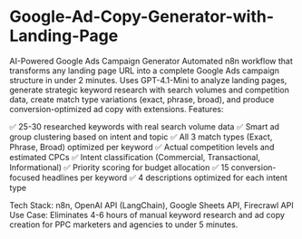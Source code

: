 # Google-Ad-Copy-Generator-with-Landing-Page
AI-Powered Google Ads Campaign Generator
Automated n8n workflow that transforms any landing page URL into a complete Google Ads campaign structure in under 2 minutes. Uses GPT-4.1-Mini to analyze landing pages, generate strategic keyword research with search volumes and competition data, create match type variations (exact, phrase, broad), and produce conversion-optimized ad copy with extensions.
Features:

✅ 25-30 researched keywords with real search volume data 
✅ Smart ad group clustering based on intent and topic 
✅ All 3 match types (Exact, Phrase, Broad) optimized per keyword 
✅ Actual competition levels and estimated CPCs 
✅ Intent classification (Commercial, Transactional, Informational) 
✅ Priority scoring for budget allocation 
✅ 15 conversion-focused headlines per keyword 
✅ 4 descriptions optimized for each intent type

Tech Stack: n8n, OpenAI API (LangChain), Google Sheets API, Firecrawl API
Use Case: Eliminates 4-6 hours of manual keyword research and ad copy creation for PPC marketers and agencies to under 5 minutes.
